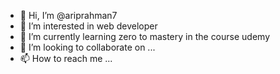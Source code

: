 - 👋 Hi, I’m @ariprahman7
- 👀 I’m interested in web developer
- 🌱 I’m currently learning zero to mastery in the course udemy
- 💞️ I’m looking to collaborate on ...
- 📫 How to reach me ...

<!---
ariprahman7/ariprahman7 is a ✨ special ✨ repository because its `README.md` (this file) appears on your GitHub profile.
You can click the Preview link to take a look at your changes.
--->
